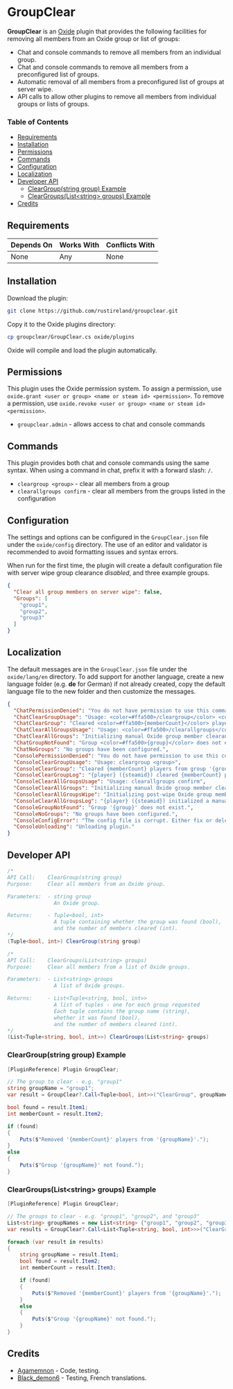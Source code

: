 # GroupClear
**GroupClear** is an [Oxide](https://umod.org/) plugin that provides the following facilities for removing all members from an Oxide group or list of groups:
- Chat and console commands to remove all members from an individual group.
- Chat and console commands to remove all members from a preconfigured list of groups.
- Automatic removal of all members from a preconfigured list of groups at server wipe.
- API calls to allow other plugins to remove all members from individual groups or lists of groups.
### Table of Contents  
- [Requirements](#requirements)  
- [Installation](#installation)  
- [Permissions](#permissions)  
- [Commands](#commands)  
- [Configuration](#configuration)  
- [Localization](#localization)  
- [Developer API](#developer-api)  
  * [ClearGroup(string group) Example](#cleargroupstring-group-example)
  * [ClearGroups(List\<string\> groups) Example](#cleargroupsliststring-groups-example)
- [Credits](#credits)
## Requirements
| Depends On | Works With | Conflicts With |
| --- | --- | --- |
| None | Any | None |
## Installation
Download the plugin:
```bash
git clone https://github.com/rustireland/groupclear.git
```
Copy it to the Oxide plugins directory:
```bash
cp groupclear/GroupClear.cs oxide/plugins
```
Oxide will compile and load the plugin automatically.
## Permissions
This plugin uses the Oxide permission system. To assign a permission, use `oxide.grant <user or group> <name or steam id> <permission>`. To remove a permission, use `oxide.revoke <user or group> <name or steam id> <permission>`.
- `groupclear.admin` - allows access to chat and console commands
## Commands
This plugin provides both chat and console commands using the same syntax. When using a command in chat, prefix it with a forward slash: `/`.
- `cleargroup <group>` - clear all members from a group
- `clearallgroups confirm` - clear all members from the groups listed in the configuration
## Configuration
The settings and options can be configured in the `GroupClear.json` file under the `oxide/config` directory. The use of an editor and validator is recommended to avoid formatting issues and syntax errors.

When run for the first time, the plugin will create a default configuration file with server wipe group clearance *disabled*, and three example groups.
```json
{
  "Clear all group members on server wipe": false,
  "Groups": [
    "group1",
    "group2",
    "group3"
  ]
}
```
## Localization
The default messages are in the `GroupClear.json` file under the `oxide/lang/en` directory. To add support for another language, create a new language folder (e.g. **de** for German) if not already created, copy the default language file to the new folder and then customize the messages.
```json
{
  "ChatPermissionDenied": "You do not have permission to use this command.",
  "ChatClearGroupUsage": "Usage: <color=#ffa500>/cleargroup</color> <color=#add8e6><group></color>",
  "ChatClearGroup": "Cleared <color=#ffa500>{memberCount}</color> players from group <color=#ffa500>{group}</color>.",
  "ChatClearAllGroupsUsage": "Usage: <color=#ffa500>/clearallgroups</color> <color=#add8e6>confirm</color>",
  "ChatClearAllGroups": "Initializing manual Oxide group member clearance:",
  "ChatGroupNotFound": "Group <color=#ffa500>{group}</color> does not exist.",
  "ChatNoGroups": "No groups have been configured.",
  "ConsolePermissionDenied": "You do not have permission to use this command.",
  "ConsoleClearGroupUsage": "Usage: cleargroup <group>",
  "ConsoleClearGroup": "Cleared {memberCount} players from group '{group}'.",
  "ConsoleClearGroupLog": "{player} ({steamid}) cleared {memberCount} players from group '{group}'.",
  "ConsoleClearAllGroupsUsage": "Usage: clearallgroups confirm",
  "ConsoleClearAllGroups": "Initializing manual Oxide group member clearance:",
  "ConsoleClearAllGroupsWipe": "Initializing post-wipe Oxide group member clearance:",
  "ConsoleClearAllGroupsLog": "{player} ({steamid}) initialized a manual Oxide group member clearance:",
  "ConsoleGroupNotFound": "Group '{group}' does not exist.",
  "ConsoleNoGroups": "No groups have been configured.",
  "ConsoleConfigError": "The config file is corrupt. Either fix or delete it and restart the plugin.",
  "ConsoleUnloading": "Unloading plugin."
}
```
## Developer API
```c#
/*
API Call:    ClearGroup(string group)
Purpose:     Clear all members from an Oxide group.

Parameters:  - string group
               An Oxide group.

Returns:     - Tuple<bool, int>
               A tuple containing whether the group was found (bool),
               and the number of members cleared (int).
*/
(Tuple<bool, int>) ClearGroup(string group)

/*
API Call:    ClearGroups(List<string> groups)
Purpose:     Clear all members from a list of Oxide groups.

Parameters:  - List<string> groups
               A list of Oxide groups.

Returns:     - List<Tuple<string, bool, int>>
               A list of tuples - one for each group requested
               Each tuple contains the group name (string),
               whether it was found (bool),
               and the number of members cleared (int).
*/
(List<Tuple<string, bool, int>>) ClearGroups(List<string> groups)
```
### ClearGroup(string group) Example
```c#
[PluginReference] Plugin GroupClear;

// The group to clear - e.g. "group1"
string groupName = "group1";
var result = GroupClear?.Call<Tuple<bool, int>>("ClearGroup", groupName);

bool found = result.Item1;
int memberCount = result.Item2;

if (found)
{
    Puts($"Removed '{memberCount}' players from '{groupName}'.");
}
else
{
    Puts($"Group '{groupName}' not found.");
}
```
### ClearGroups(List\<string\> groups) Example
```c#
[PluginReference] Plugin GroupClear;

// The groups to clear - e.g. "group1", "group2", and "group3"
List<string> groupNames = new List<string> {"group1", "group2", "group3"};
var results = GroupClear?.Call<List<Tuple<string, bool, int>>>("ClearGroups", groupNames);

foreach (var result in results)
{
    string groupName = result.Item1;
    bool found = result.Item2;
    int memberCount = result.Item3;

    if (found)
    {
        Puts($"Removed '{memberCount}' players from '{groupName}'.");
    }
    else
    {
        Puts($"Group '{groupName}' not found.");
    }
}
```
## Credits
- [Agamemnon](https://github.com/agamemnon23) - Code, testing.
- [Black_demon6](https://github.com/TheBlackdemon6) - Testing, French translations.
